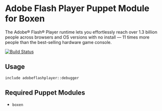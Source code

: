 # Adobe Flash Player Puppet Module for Boxen

The Adobe® Flash® Player runtime lets you effortlessly reach over 1.3 billion people across browsers and OS versions with no install — 11 times more people than the best-selling hardware game console.

[![Build Status](https://travis-ci.org/singuerinc/puppet-adobeflashplayer.png?branch=master)](https://travis-ci.org/singuerinc/puppet-adobeflashplayer)

## Usage

```puppet
include adobeflashplayer::debugger
```

## Required Puppet Modules

* `boxen`